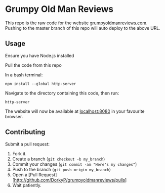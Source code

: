 Grumpy Old Man Reviews
=============

This repo is the raw code for the website [grumpyoldmanreviews.com](https://grumpyoldmanreviews.com). Pushing to the master branch of this repo will auto deploy to the above URL.

Usage
-----

Ensure you have Node.js installed

Pull the code from this repo

In a bash terminal:
```
npm install --global http-server
```
Navigate to the directory containing this code, then run:
```
http-server
```
The website will now be available at [localhost:8080](http://localhost:8080) in your favourite browser.

Contributing
------------

Submit a pull request:
1. Fork it.
2. Create a branch (`git checkout -b my_branch`)
3. Commit your changes (`git commit -am "Here's my changes"`)
4. Push to the branch (`git push origin my_branch`)
5. Open a [Pull Request][http://github.com/DorkyP/grumpyoldmanreviews/pulls]
6. Wait patiently.